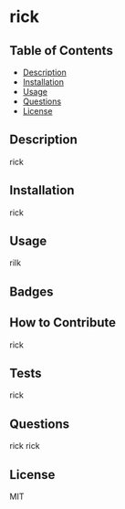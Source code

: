 
  
# rick

## Table of Contents 

- [Description](#description)
- [Installation](#installation)
- [Usage](#usage)
- [Questions](#questions)
- [License](#license)

## Description
rick

## Installation
rick

## Usage
rilk

## Badges

## How to Contribute
rick

## Tests
rick

## Questions
rick
rick

## License
MIT
